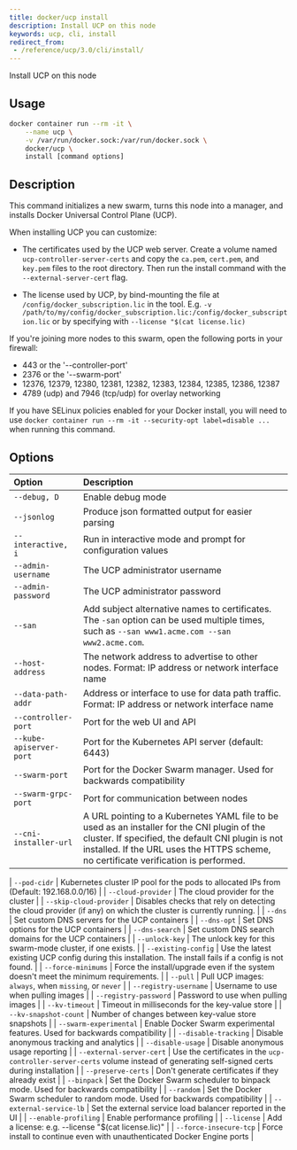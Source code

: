 ```yaml
---
title: docker/ucp install
description: Install UCP on this node
keywords: ucp, cli, install
redirect_from:
 - /reference/ucp/3.0/cli/install/
---
```


Install UCP on this node

## Usage

```bash
docker container run --rm -it \
    --name ucp \
    -v /var/run/docker.sock:/var/run/docker.sock \
    docker/ucp \
    install [command options]
```

## Description

This command initializes a new swarm, turns this node into a manager, and installs
Docker Universal Control Plane (UCP).

When installing UCP you can customize:

  * The certificates used by the UCP web server. Create a volume
    named `ucp-controller-server-certs` and copy the `ca.pem`, `cert.pem`, and `key.pem`
    files to the root directory. Then run the install command with the
    `--external-server-cert` flag.

  * The license used by UCP, by bind-mounting the file at
    `/config/docker_subscription.lic` in the tool.  E.g. `-v /path/to/my/config/docker_subscription.lic:/config/docker_subscription.lic`
    or by specifying with `--license "$(cat license.lic)`

If you're joining more nodes to this swarm, open the following ports in your
firewall:

  * 443 or the '--controller-port'
  * 2376 or the '--swarm-port'
  * 12376, 12379, 12380, 12381, 12382, 12383, 12384, 12385, 12386, 12387
  * 4789 (udp) and 7946 (tcp/udp) for overlay networking

If you have SELinux policies enabled for your Docker install, you will need to
use `docker container run --rm -it --security-opt label=disable ...` when running this
command.

## Options

| Option                   | Description                                                                                                                                                                                                                               |
|:-------------------------|:------------------------------------------------------------------------------------------------------------------------------------------------------------------------------------------------------------------------------------------|
| `--debug, D`             | Enable debug mode                                                                                                                                                                                                                         |
| `--jsonlog`              | Produce json formatted output for easier parsing                                                                                                                                                                                          |
| `--interactive, i`       | Run in interactive mode and prompt for configuration values                                                                                                                                                                               |
| `--admin-username`       | The UCP administrator username                                                                                                                                                                                                            |
| `--admin-password`       | The UCP administrator password                                                                                                                                                                                                            |
| `--san`                  | Add subject alternative names to certificates. The `-san` option can be used multiple times, such as `--san www1.acme.com --san www2.acme.com`.                                                                                                                                                                                                                                                                                      |
| `--host-address`         | The network address to advertise to other nodes. Format: IP address or network interface name                                                                                                                                             |
| `--data-path-addr`       | Address or interface to use for data path traffic. Format: IP address or network interface name                                                                                                                                           |
| `--controller-port`      | Port for the web UI and API                                                                                                                                                                                                               |
| `--kube-apiserver-port`  | Port for the Kubernetes API server (default: 6443)                                                                                                                                                                                        |
| `--swarm-port`           | Port for the Docker Swarm manager. Used for backwards compatibility                                                                                                                                                                       |
| `--swarm-grpc-port`      | Port for communication between nodes                                                                                                                                                                                                      |
| `--cni-installer-url`    | A URL pointing to a Kubernetes YAML file to be used as an installer for the CNI plugin of the cluster. If specified, the default CNI plugin is not installed. If the URL uses the HTTPS scheme, no certificate verification is performed. |

| `--pod-cidr`             | Kubernetes cluster IP pool for the pods to allocated IPs from (Default: 192.168.0.0/16)                                                                                                                                                    |
| `--cloud-provider`       | The cloud provider for the cluster                                                                                                                                                                                                        |
| `--skip-cloud-provider`  | Disables checks that rely on detecting the cloud provider (if any) on which the cluster is currently running.                                                                                                                                                                                                       |
| `--dns`                  | Set custom DNS servers for the UCP containers                                                                                                                                                                                             |
| `--dns-opt`              | Set DNS options for the UCP containers                                                                                                                                                                                                    |
| `--dns-search`           | Set custom DNS search domains for the UCP containers                                                                                                                                                                                      |
| `--unlock-key`           | The unlock key for this swarm-mode cluster, if one exists.                                                                                                                                                                                |
| `--existing-config`      | Use the latest existing UCP config during this installation. The install fails if a config is not found.                                                                                                                                  |
| `--force-minimums`       | Force the install/upgrade even if the system doesn't meet the minimum requirements.                                                                                                                                                       |
| `--pull`                 | Pull UCP images: `always`, when `missing`, or `never`                                                                                                                                                                                     |
| `--registry-username`    | Username to use when pulling images                                                                                                                                                                                                       |
| `--registry-password`    | Password to use when pulling images                                                                                                                                                                                                       |
| `--kv-timeout`           | Timeout in milliseconds for the key-value store                                                                                                                                                                                           |
| `--kv-snapshot-count`    | Number of changes between key-value store snapshots                                                                                                                                                                                       |
| `--swarm-experimental`   | Enable Docker Swarm experimental features. Used for backwards compatibility                                                                                                                                                               |
| `--disable-tracking`     | Disable anonymous tracking and analytics                                                                                                                                                                                                  |
| `--disable-usage`        | Disable anonymous usage reporting                                                                                                                                                                                                         |
| `--external-server-cert` | Use the certificates in the `ucp-controller-server-certs` volume instead of generating self-signed certs during installation                                                                                                                                                  |
| `--preserve-certs`       | Don't generate certificates if they already exist                                                                                                                                                                                         |
| `--binpack`              | Set the Docker Swarm scheduler to binpack mode. Used for backwards compatibility                                                                                                                                                          |
| `--random`               | Set the Docker Swarm scheduler to random mode. Used for backwards compatibility                                                                                                                                                           |
| `--external-service-lb`  | Set the external service load balancer reported in the UI                                                                                                                                                                                 |
| `--enable-profiling`     | Enable performance profiling                                                                                                                                                                                                              |
| `--license`              | Add a license: e.g. --license "$(cat license.lic)"                                                                                                                                                                                        |
| `--force-insecure-tcp`   | Force install to continue even with unauthenticated Docker Engine ports                                                                                                                                                                   |
